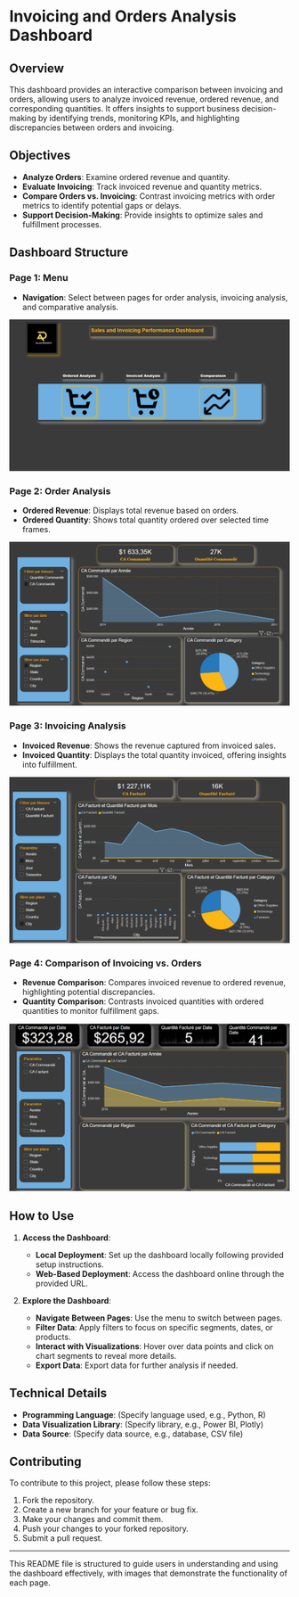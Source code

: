 # Invoicing and Orders Analysis Dashboard

## Overview
This dashboard provides an interactive comparison between invoicing and orders, allowing users to analyze invoiced revenue, ordered revenue, and corresponding quantities. It offers insights to support business decision-making by identifying trends, monitoring KPIs, and highlighting discrepancies between orders and invoicing.

## Objectives
- **Analyze Orders**: Examine ordered revenue and quantity.
- **Evaluate Invoicing**: Track invoiced revenue and quantity metrics.
- **Compare Orders vs. Invoicing**: Contrast invoicing metrics with order metrics to identify potential gaps or delays.
- **Support Decision-Making**: Provide insights to optimize sales and fulfillment processes.

## Dashboard Structure

### Page 1: Menu
- **Navigation**: Select between pages for order analysis, invoicing analysis, and comparative analysis.
  
![Page 1 Menu](images/BIM.png)

### Page 2: Order Analysis
- **Ordered Revenue**: Displays total revenue based on orders.
- **Ordered Quantity**: Shows total quantity ordered over selected time frames.

![Page 2 Order Analysis](images/BIS.png)

### Page 3: Invoicing Analysis
- **Invoiced Revenue**: Shows the revenue captured from invoiced sales.
- **Invoiced Quantity**: Displays the total quantity invoiced, offering insights into fulfillment.

![Page 3 Invoicing Analysis](images/BIS2.png)

### Page 4: Comparison of Invoicing vs. Orders
- **Revenue Comparison**: Compares invoiced revenue to ordered revenue, highlighting potential discrepancies.
- **Quantity Comparison**: Contrasts invoiced quantities with ordered quantities to monitor fulfillment gaps.

![Page 4 Comparison](images/BIS3.png)

## How to Use

1. **Access the Dashboard**:
   - **Local Deployment**: Set up the dashboard locally following provided setup instructions.
   - **Web-Based Deployment**: Access the dashboard online through the provided URL.

2. **Explore the Dashboard**:
   - **Navigate Between Pages**: Use the menu to switch between pages.
   - **Filter Data**: Apply filters to focus on specific segments, dates, or products.
   - **Interact with Visualizations**: Hover over data points and click on chart segments to reveal more details.
   - **Export Data**: Export data for further analysis if needed.

## Technical Details
- **Programming Language**: (Specify language used, e.g., Python, R)
- **Data Visualization Library**: (Specify library, e.g., Power BI, Plotly)
- **Data Source**: (Specify data source, e.g., database, CSV file)

## Contributing
To contribute to this project, please follow these steps:

1. Fork the repository.
2. Create a new branch for your feature or bug fix.
3. Make your changes and commit them.
4. Push your changes to your forked repository.
5. Submit a pull request.

---

This README file is structured to guide users in understanding and using the dashboard effectively, with images that demonstrate the functionality of each page.
